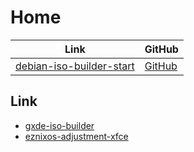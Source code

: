 

# Home

| Link | GitHub |
| ---- | ------ |
| [debian-iso-builder-start](https://samwhelp.github.io/debian-iso-builder-start/) | [GitHub](https://github.com/samwhelp/debian-iso-builder-start) |




## Link

* [gxde-iso-builder](https://github.com/GXDE-OS/gxde-iso-builder)
* [eznixos-adjustment-xfce](https://github.com/samwhelp/eznixos-adjustment-iso-profile-start/tree/main/debian-12/locale/en_us/eznixos-adjustment-xfce)
